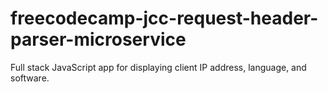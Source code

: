 # freecodecamp-jcc-request-header-parser-microservice
Full stack JavaScript app for displaying client IP address, language, and software.
